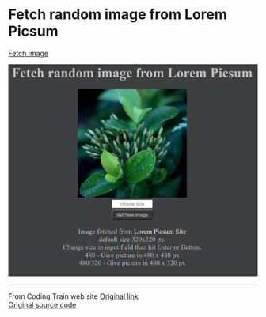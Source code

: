# Fetch random image from Lorem Picsum

[Fetch image](https://milan-micic.github.io/js-juniors/fetchImg/)  

[![Fetch Image Picture][1]][2]  

---  

From Coding Train web site [Original link](https://thecodingtrain.com/Courses/data-and-apis/1.1-fetch.html)  
[Original source code](https://github.com/CodingTrain/Intro-to-Data-APIs-JS/tree/source/module1/01_fetch_image)  

[1]: ../img/lorempicsum.png  
[2]: https://milan-micic.github.io/js-juniors/fetchImg/  
